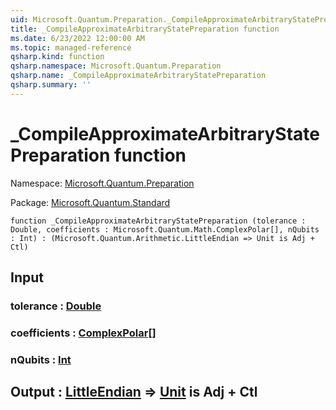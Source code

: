 ```yaml
---
uid: Microsoft.Quantum.Preparation._CompileApproximateArbitraryStatePreparation
title: _CompileApproximateArbitraryStatePreparation function
ms.date: 6/23/2022 12:00:00 AM
ms.topic: managed-reference
qsharp.kind: function
qsharp.namespace: Microsoft.Quantum.Preparation
qsharp.name: _CompileApproximateArbitraryStatePreparation
qsharp.summary: ''
---
```


# _CompileApproximateArbitraryStatePreparation function

Namespace: [Microsoft.Quantum.Preparation](xref:Microsoft.Quantum.Preparation)

Package: [Microsoft.Quantum.Standard](https://nuget.org/packages/Microsoft.Quantum.Standard)




```qsharp
function _CompileApproximateArbitraryStatePreparation (tolerance : Double, coefficients : Microsoft.Quantum.Math.ComplexPolar[], nQubits : Int) : (Microsoft.Quantum.Arithmetic.LittleEndian => Unit is Adj + Ctl)
```


## Input

### tolerance : [Double](xref:microsoft.quantum.qsharp.valueliterals#double-literals)




### coefficients : [ComplexPolar](xref:Microsoft.Quantum.Math.ComplexPolar)[]




### nQubits : [Int](xref:microsoft.quantum.qsharp.valueliterals#int-literals)





## Output : [LittleEndian](xref:Microsoft.Quantum.Arithmetic.LittleEndian) => [Unit](xref:microsoft.quantum.qsharp.valueliterals#unit-literal)  is Adj + Ctl

